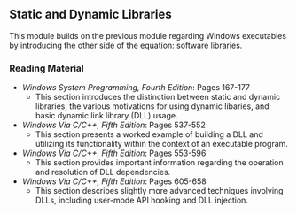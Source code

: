 ## Static and Dynamic Libraries

This module builds on the previous module regarding Windows executables by introducing the other side of the equation: software libraries. 

### Reading Material

- _Windows System Programming, Fourth Edition_: Pages 167-177
    - This section introduces the distinction between static and dynamic libraries, the various motivations for using dynamic libaries, and basic dynamic link library (DLL) usage.
- _Windows Via C/C++, Fifth Edition_: Pages 537-552
    - This section presents a worked example of building a DLL and utilizing its functionality within the context of an executable program. 
- _Windows Via C/C++, Fifth Edition_: Pages 553-596
    - This section provides important information regarding the operation and resolution of DLL dependencies. 
- _Windows Via C/C++, Fifth Edition_: Pages 605-658
    - This section describes slightly more advanced techniques involving DLLs, including user-mode API hooking and DLL injection. 